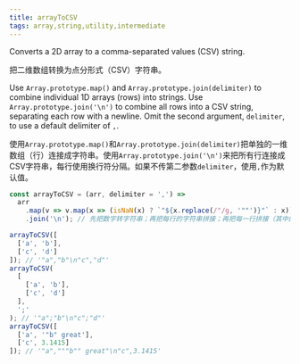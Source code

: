 ```yaml
---
title: arrayToCSV
tags: array,string,utility,intermediate
---
```


Converts a 2D array to a comma-separated values (CSV) string.

把二维数组转换为点分形式（CSV）字符串。

Use `Array.prototype.map()` and `Array.prototype.join(delimiter)` to combine individual 1D arrays (rows) into strings.
Use `Array.prototype.join('\n')` to combine all rows into a CSV string, separating each row with a newline.
Omit the second argument, `delimiter`, to use a default delimiter of `,`.

使用`Array.prototype.map()`和`Array.prototype.join(delimiter)`把单独的一维数组（行）连接成字符串。使用`Array.prototype.join('\n')`来把所有行连接成CSV字符串，每行使用换行符分隔。如果不传第二参数`delimiter`，使用`,`作为默认值。

```js
const arrayToCSV = (arr, delimiter = ',') =>
  arr
    .map(v => v.map(x => (isNaN(x) ? `"${x.replace(/"/g, '""')}"` : x)).join(delimiter))
    .join('\n'); // 先把数字转字符串；再把每行的字符串拼接；再把每一行拼接（其中的“"”按照CSV的规则进行转义）
```

```js
arrayToCSV([
  ['a', 'b'],
  ['c', 'd']
]); // '"a","b"\n"c","d"'
arrayToCSV(
  [
    ['a', 'b'],
    ['c', 'd']
  ],
  ';'
); // '"a";"b"\n"c";"d"'
arrayToCSV([
  ['a', '"b" great'],
  ['c', 3.1415]
]); // '"a","""b"" great"\n"c",3.1415'
```
